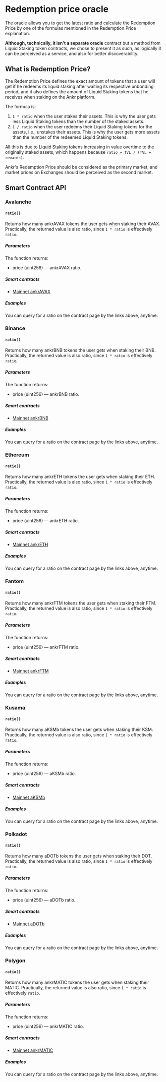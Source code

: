 # Redemption price oracle
The oracle allows you to get the latest ratio and calculate the Redemption Price by one of the formulas mentioned in the Redemption Price explanation.

**Although, technically, it isn't a separate oracle** contract but a method from Liquid Staking token contracts, we chose to present it as such, as logically it can be perceived as a service, and also for better discoverability. 

## What is Redemption Price?
The Redemption Price defines the exact amount of tokens that a user will get if he redeems its liquid staking after waiting its respective unbonding period, and it also defines the amount of Liquid Staking tokens that he receives when staking on the Ankr platform.

The formula is:
1. `1 * ratio` when the user stakes their assets. This is why the user gets less Liquid Staking tokens than the number of the staked assets.
2. `1 / ratio` when the user redeems their Liquid Staking tokens for the assets, i.e., unstakes their assets. This is why the user gets more assets than the number of the redeemed Liquid Staking tokens.

All this is due to Liquid Staking tokens increasing in value overtime to the originally staked assets, which happens because `ratio = TVL / (TVL + rewards)`. 

Ankr's Redemption Price should be considered as the primary market, and market prices on Exchanges should be perceived as the second market.

## Smart Contract API

### Avalanche

#### `ratio()`

Returns how many ankrAVAX tokens the user gets when staking their AVAX. Practically, the returned value is also ratio, since `1 * ratio` is effectively `ratio`.

##### Parameters
The function returns:

* price (uint256) — ankrAVAX ratio.

##### Smart contracts
* [Mainnet ankrAVAX](https://snowtrace.io/address/0xc3344870d52688874b06d844e0c36cc39fc727f6#readProxyContract#F10)

##### Examples

You can query for a ratio on the contract page by the links above, anytime.

### Binance

#### `ratio()`

Returns how many ankrBNB tokens the user gets when staking their BNB. Practically, the returned value is also ratio, since `1 * ratio` is effectively `ratio`.

##### Parameters
The function returns:

* price (uint256) — ankrBNB ratio.

##### Smart contracts
* [Mainnet ankrBNB](https://bscscan.com/address/0xE85aFCcDaFBE7F2B096f268e31ccE3da8dA2990A#readProxyContract#F8)

##### Examples

You can query for a ratio on the contract page by the links above, anytime.

### Ethereum

#### `ratio()`

Returns how many ankrETH tokens the user gets when staking their ETH. Practically, the returned value is also ratio, since `1 * ratio` is effectively `ratio`.

##### Parameters
The function returns:

* price (uint256) — ankrETH ratio.

##### Smart contracts
* [Mainnet ankrETH](https://etherscan.io/token/0xE95A203B1a91a908F9B9CE46459d101078c2c3cb#readProxyContract#F8)

##### Examples

You can query for a ratio on the contract page by the links above, anytime.

### Fantom

#### `ratio()`

Returns how many ankrFTM tokens the user gets when staking their FTM. Practically, the returned value is also ratio, since `1 * ratio` is effectively `ratio`.

##### Parameters
The function returns:

* price (uint256) — ankrFTM ratio.

##### Smart contracts
* [Mainnet ankrFTM](https://ftmscan.com/address/0xCfC785741Dc0e98ad4c9F6394Bb9d43Cd1eF5179#readProxyContract#F10)

##### Examples

You can query for a ratio on the contract page by the links above, anytime.

### Kusama

#### `ratio()`

Returns how many aKSMb tokens the user gets when staking their KSM. Practically, the returned value is also ratio, since `1 * ratio` is effectively `ratio`.

##### Parameters
The function returns:

* price (uint256) — aKSMb ratio.

##### Smart contracts
* [Mainnet aKSMb](https://etherscan.io/address/0x84DA8e731172827fCB233B911678E2a82E27Baf2#readProxyContract#F8)

##### Examples

You can query for a ratio on the contract page by the links above, anytime.

### Polkadot

#### `ratio()`

Returns how many aDOTb tokens the user gets when staking their DOT. Practically, the returned value is also ratio, since `1 * ratio` is effectively `ratio`.

##### Parameters
The function returns:

* price (uint256) — aDOTb ratio.

##### Smart contracts
* [Mainnet aDOTb](https://etherscan.io/address/0x5cc56c266143f29a5054b9ae07f3ac3513a7965e#readProxyContract#F8)

##### Examples

You can query for a ratio on the contract page by the links above, anytime.

### Polygon

#### `ratio()`

Returns how many ankrMATIC tokens the user gets when staking their MATIC. Practically, the returned value is also ratio, since `1 * ratio` is effectively `ratio`.

##### Parameters
The function returns:

* price (uint256) — ankrMATIC ratio.

##### Smart contracts
* [Mainnet ankrMATIC](https://etherscan.io/token/0x26dcfbfa8bc267b250432c01c982eaf81cc5480c#readProxyContract#F10)

##### Examples

You can query for a ratio on the contract page by the links above, anytime.




